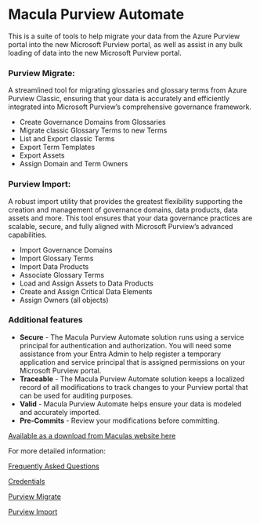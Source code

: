 # Macula Purview Automate

This is a suite of tools to help migrate your data from the Azure Purview portal into the new Microsoft Purview portal, as well as assist in any bulk loading of data into the new Microsoft Purview portal.

### Purview Migrate:

A streamlined tool for migrating  glossaries and glossary terms from Azure Purview Classic, ensuring that  your data is accurately and efficiently integrated into Microsoft  Purview’s comprehensive governance framework. 

- Create Governance Domains from Glossaries
- Migrate classic Glossary Terms to new Terms
- List and Export classic Terms
- Export Term Templates
- Export Assets
- Assign Domain and Term Owners

### Purview Import:

A robust import utility that provides the greatest flexibility supporting the creation and management of governance domains, data products, data  assets and more. This tool ensures that your data governance practices  are scalable, secure, and fully aligned with Microsoft Purview’s  advanced capabilities.

- Import Governance Domains
- Import Glossary Terms
- Import Data Products
- Associate Glossary Terms
- Load and Assign Assets to Data Products
- Create and Assign Critical Data Elements
- Assign Owners (all objects)



### Additional features

- **Secure** - The Macula Purview Automate solution runs using a service principal for authentication and authorization. You will need some assistance from  your Entra Admin to help register a temporary application and service  principal that is  assigned permissions on your Microsoft Purview  portal.
- **Traceable** - The Macula Purview Automate solution keeps a localized record of all modifications to track changes to your Purview portal that can be used for auditing purposes. 
- **Valid** - Macula Purview Automate helps ensure your data is modeled and accurately imported.
- **Pre-Commits** - Review your modifications before committing. 



[Available as a download from Maculas website here](https://www.maculasys.com/microsoft-purview)



For more detailed information:

[Frequently Asked Questions](./faq.md)

[Credentials](./credentials.md)

[Purview Migrate](./purview-migrate.md)

[Purview Import](./purview-import.md)